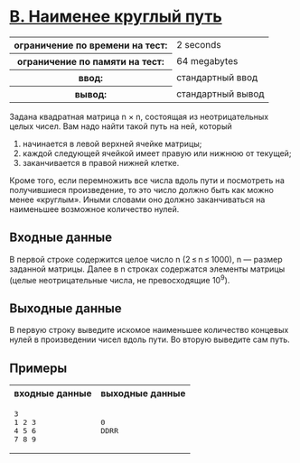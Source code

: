 # [B. Наименее круглый путь](https://codeforces.com/problemset/problem/2/B)

<table>
	<tr>
		<th>ограничение по времени на тест:</th>
		<td>2 seconds</td>
	</tr>
	<tr>
		<th>ограничение по памяти на тест:</th>
		<td>64 megabytes</td>
	</tr>
	<tr>
		<th>ввод:</th>
		<td>стандартный ввод</td>
	</tr>
	<tr>
		<th>вывод:</th>
		<td>стандартный вывод</td>
	</tr>
</table>

Задана квадратная матрица n × n, состоящая из неотрицательных целых чисел.
Вам надо найти такой путь на ней, который
1. начинается в левой верхней ячейке матрицы;
2. каждой следующей ячейкой имеет правую или нижнюю от текущей;
3. заканчивается в правой нижней клетке.

Кроме того, если перемножить все числа вдоль пути и посмотреть на получившиеся произведение, то это число должно быть как можно менее «круглым».
Иными словами оно должно заканчиваться на наименьшее возможное количество нулей.

## Входные данные

В первой строке содержится целое число n (2 ≤ n ≤ 1000), n — размер заданной матрицы.
Далее в n строках содержатся элементы матрицы (целые неотрицательные числа, не превосходящие 10<sup>9</sup>).

## Выходные данные

В первую строку выведите искомое наименьшее количество концевых нулей в произведении чисел вдоль пути.
Во вторую выведите сам путь.

## Примеры

<table>
	<tr>
		<th>входные данные</th>
		<th>выходные данные</th>
	</tr>
	<tr>
		<td><pre>3<br>1 2 3<br>4 5 6<br>7 8 9</pre></td>
		<td><pre>0<br>DDRR</pre></td>
	</tr>
</table>
